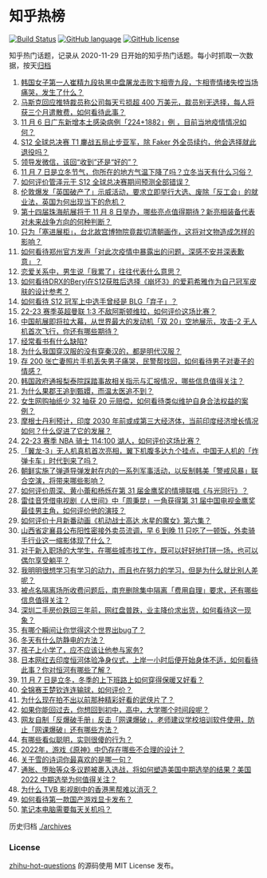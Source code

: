 # 知乎热榜
[![Build Status](https://github.com/ToWeLong/zhihu-hot-questions/workflows/CI/badge.svg)](https://github.com/ToWeLong/zhihu-hot-questions/actions)
[![GitHub language](https://img.shields.io/badge/language-golang-orange.svg)](https://golang.org/)
[![GitHub license](https://img.shields.io/github/license/ToWeLong/zhihu-hot-questions)](https://github.com/ToWeLong/zhihu-hot-questions/blob/main/LICENSE)

知乎热门话题，记录从 2020-11-29 日开始的知乎热门话题。每小时抓取一次数据，按天[归档](./archives)

<!-- BEGIN -->

1. [韩国女子第一人崔精九段执黑中盘屠龙击败卞相壹九段，卞相壹情绪失控当场痛哭，发生了什么？](https://www.zhihu.com/question/564992377)
1. [马斯克回应推特裁员称公司每天亏损超 400 万美元，裁员别无选择，每人将获三个月遣散费，如何看待此事？](https://www.zhihu.com/question/564810242)
1. [11 月 6 日广东新增本土感染病例「224+1882」例 ，目前当地疫情情况如何？](https://www.zhihu.com/question/565140120)
1. [S12 全球总决赛 T1 鏖战五局止步亚军，除 Faker 外全员续约，他会选择就此退役吗？](https://www.zhihu.com/question/564988164)
1. [领导发微信，该回“收到”还是“好的”？](https://www.zhihu.com/question/421820079)
1. [11 月 7 日是立冬节气，你所在的地方气温下降了吗？立冬当天有什么习俗？](https://www.zhihu.com/question/565039829)
1. [如何评价管泽元于 S12 全球总决赛期间预测全部错误？](https://www.zhihu.com/question/564988149)
1. [伦敦爆发「英国破产了」示威活动，要求立即举行大选、废除「反工会」的就业法，英国为何出现当下的危机？](https://www.zhihu.com/question/565150529)
1. [第十四届珠海航展将于 11 月 8 日举办，哪些亮点值得期待？新亮相装备代表对未来战争方向的何种判断？](https://www.zhihu.com/question/564656747)
1. [只为「塞进展柜」，台北故宫博物院竟裁切清朝画作，这将对文物造成怎样的影响？](https://www.zhihu.com/question/565142870)
1. [如何看待郑州官方发声「对此次疫情中暴露出的问题，深感不安并深表歉意」？](https://www.zhihu.com/question/565030401)
1. [恋爱关系中，男生说「我累了」往往代表什么意思？](https://www.zhihu.com/question/564808471)
1. [如何看待DRX的Beryl在S12获胜后选择《崩坏3》的爱莉希雅作为自己冠军皮肤的设计参考？](https://www.zhihu.com/question/565040386)
1. [如何看待 S12 冠军上中选手曾经是 BLG「弃子」？](https://www.zhihu.com/question/564989746)
1. [22-23 赛季英超曼联 1:3 不敌阿斯顿维拉，如何评价这场比赛？](https://www.zhihu.com/question/565030989)
1. [中国航展即将拉大幕，从世界最大的发动机「双 20」空地展示，攻击-2 无人机首次飞行，你还有哪些期待？](https://www.zhihu.com/question/564407110)
1. [经常看书有什么缺陷?](https://www.zhihu.com/question/546687393)
1. [为什么我国穿汉服的没有穿秦汉的，都是明代汉服？](https://www.zhihu.com/question/556972360)
1. [存 200 张亡妻照片手机丢失男子痛哭，民警帮找回，如何看待男子对妻子的情感？](https://www.zhihu.com/question/564597672)
1. [韩国政府通报梨泰院踩踏事故相关指示与汇报情况，哪些信息值得关注？](https://www.zhihu.com/question/564998839)
1. [为什么果郡王追到甄嬛，而温太医追不到？](https://www.zhihu.com/question/29280604)
1. [女生网购抽纸少 32 抽获 20 元赔偿，如何看待类似维护自身合法权益的案例？](https://www.zhihu.com/question/564137696)
1. [摩根士丹利预计，印度 2030 年前或成第三大经济体，当前印度经济增长情况如何？什么促进了它的发展？](https://www.zhihu.com/question/564597692)
1. [22-23 赛季 NBA 骑士 114:100 湖人，如何评价这场比赛？](https://www.zhihu.com/question/565118999)
1. [「翼龙-3」无人机真机首次亮相，翼下机腹多达九个挂点，中国无人机的「炸弹卡车」时代到来了吗？](https://www.zhihu.com/question/565001358)
1. [朝鲜实施了弹道导弹发射在内的一系列军事活动，以反制韩美「警戒风暴」联合空演，将带来哪些影响？](https://www.zhihu.com/question/565138052)
1. [如何评价周深、黄小蕾和杨烁在第 31 届金鹰奖的情境联唱《与光同行》？](https://www.zhihu.com/question/565022508)
1. [雷佳音凭借电视剧《人世间》中「周秉昆」一角获得第 31 届中国电视金鹰奖最佳男主角，如何评价他的演技？](https://www.zhihu.com/question/565031173)
1. [如何评价十月新番动画《机动战士高达 水星的魔女》第六集？](https://www.zhihu.com/question/564991328)
1. [山西省定襄县公布阳性密接外卖员流调，早 6 到晚 11 只吃了一顿饭，外卖骑手行业这一缩影体现了什么？](https://www.zhihu.com/question/565155851)
1. [对于新入职场的大学生，在哪些城市找工作，既可以好好地打拼一场，也可以偶尔享受躺平？](https://www.zhihu.com/question/565151274)
1. [我明明很想学习有学习的动力，而且也在努力的学习，但是为什么就比别人差呢？](https://www.zhihu.com/question/565159220)
1. [被点名隔离场所收费问题后，南充删除集中隔离「费用自理」要求，还有哪些信息值得关注？](https://www.zhihu.com/question/565147713)
1. [深圳二手房价跌回三年前，网红盘普跌，业主降价求出货，如何看待这一现象？](https://www.zhihu.com/question/565005990)
1. [有哪个瞬间让你觉得这个世界出bug了？](https://www.zhihu.com/question/278294552)
1. [冬天有什么防静电的方法？](https://www.zhihu.com/question/26059012)
1. [孩子上小学了，应不应该让他参与家务?](https://www.zhihu.com/question/564037375)
1. [日本网红去印度恒河体验净身仪式，上岸一小时后便开始身体不适，如何看待此事？你对恒河有哪些了解？](https://www.zhihu.com/question/564835787)
1. [11 月 7 日是立冬，冬季的上下班路上如何穿得保暖又好看？](https://www.zhihu.com/question/564426640)
1. [全锦赛王楚钦连连输球，如何评价？](https://www.zhihu.com/question/564859643)
1. [为什么现在拍不出以前那种精彩好看的武侠片了？](https://www.zhihu.com/question/504614939)
1. [如果你能回过去，你想回到初中，高中，大学哪个时间段呢？](https://www.zhihu.com/question/562542360)
1. [网友自制「反爆破手册」反击「网课爆破」，老师建议学校培训软件使用，防止「网课爆破」还有哪些方法？](https://www.zhihu.com/question/565000156)
1. [有哪些看似聪明，实则很傻的行为？](https://www.zhihu.com/question/60864080)
1. [2022年，游戏《原神》中仍存在哪些不合理的设计？](https://www.zhihu.com/question/458652429)
1. [关于雪的诗词你最喜欢的是哪一句？](https://www.zhihu.com/question/565016959)
1. [通胀、堕胎等众多议题被裹入选战，将如何塑造美国中期选举的结果？美国 2022 中期选举为何值得关注？](https://www.zhihu.com/question/565000386)
1. [为什么 TVB 影视剧中的香港黑帮难以消灭？](https://www.zhihu.com/question/23106126)
1. [如何看待第一款国产游戏显卡发布？](https://www.zhihu.com/question/564447456)
1. [笔记本电脑需要每天关机吗？](https://www.zhihu.com/question/424633596)

<!-- END -->

历史归档 [./archives](./archives)


### License
[zhihu-hot-questions](https://github.com/towelong/zhihu-hot-questions) 的源码使用 MIT License 发布。